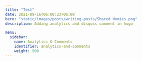 ```yaml
---
title: "Test"
date: 2021-09-16T06:00:23+06:00
hero: "static/images/posts/writing-posts/Shared Homies.png"
description: Adding analytics and disquss comment in hugo 

menu:
  sidebar:
    name: Analytics & Comments
    identifier: analytics-and-comments
    weight: 500
---
```

